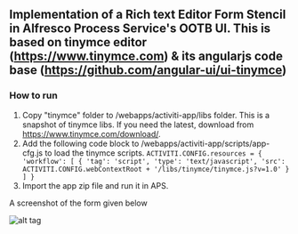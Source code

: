 ## Implementation of a Rich text Editor Form Stencil in Alfresco Process Service's OOTB UI. This is based on tinymce editor (https://www.tinymce.com) & its angularjs code base (https://github.com/angular-ui/ui-tinymce)

### How to run
1. Copy "tinymce" folder to /webapps/activiti-app/libs folder. This is a snapshot of tinymce libs. If you need the latest, download from https://www.tinymce.com/download/.
2. Add the following  code block to /webapps/activiti-app/scripts/app-cfg.js to load the tinymce scripts. 
	`ACTIVITI.CONFIG.resources = {
    'workflow': [
        {
            'tag': 'script',
            'type': 'text/javascript',
            'src': ACTIVITI.CONFIG.webContextRoot + '/libs/tinymce/tinymce.js?v=1.0'
        }
    ]
}`
3. Import the app zip file and run it in APS.

A screenshot of the form given below

![alt tag]( https://github.com/cijujoseph/activiti-examples/blob/master/stencil-samples/tinymce-rich-text-editor/form-screenshot.png )

